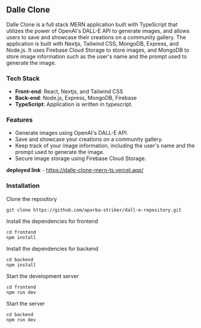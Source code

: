 ## **Dalle Clone**

Dalle Clone is a full stack MERN application built with TypeScript that utilizes the power of OpenAI's DALL-E API to generate images, and allows users to save and showcase their creations on a community gallery. The application is built with Nextjs, Tailwind CSS, MongoDB, Express, and Node.js. It uses Firebase Cloud Storage to store images, and MongoDB to store image information such as the user's name and the prompt used to generate the image.

### **Tech Stack**

- **Front-end**: React, Nextjs, and Tailwind CSS
- **Back-end**: Node.js, Express, MongoDB, Firebase
- **TypeScript**: Application is written in typescript.

### **Features**

- Generate images using OpenAI's DALL-E API.
- Save and showcase your creations on a community gallery.
- Keep track of your image information, including the user's name and the prompt used to generate the image.
- Secure image storage using Firebase Cloud Storage.

**deployed link** - https://dalle-clone-mern-ts.vercel.app/



### **Installation**

 Clone the repository

```
git clone https://github.com/apurba-striker/dall-e-repository.git

```

 Install the dependencies for frontend

```
cd frontend
npm install

```

 Install the dependencies for backend

```
cd backend
npm install

```

 Start the development server

```
cd frontend
npm run dev

```

 Start the server

```
cd backend
npm run dev

```
